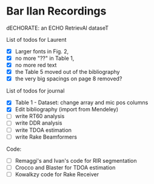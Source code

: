 Bar Ilan Recordings
==============================

dECHORATE: an ECHO RetrievAl dataseT

List of todos for Laurent

- [x] Larger fonts in Fig. 2,
- [x] no more "??" in Table 1,
- [x] no more red text
- [x] the Table 5 moved out of the bibliography
- [x] the very big spacings on page 8 removed?

List of todos for journal

- [x] Table 1 - Dataset: change array and mic pos columns
- [x] Edit bibliography (import from Mendeley)
- [ ] write RT60 analysis
- [ ] write DDR analysis
- [ ] write TDOA estimation
- [ ] write Rake Beamformers

Code:

- [ ] Remaggi's and Ivan's code for RIR segmentation
- [ ] Crocco and Blaster for TDOA estimation
- [ ] Kowalkzy code for Rake Receiver